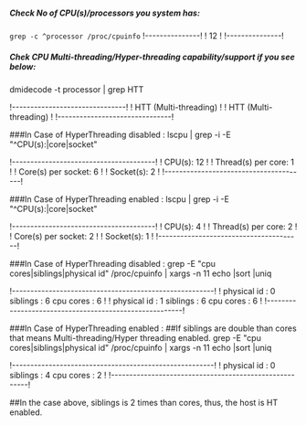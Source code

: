 ##### Check No of CPU(s)/processors you system has:
`grep -c ^processor /proc/cpuinfo`
  !---------------!
  !	12	!
  !---------------!
##### Chek CPU Multi-threading/Hyper-threading capability/support if you see below: 
dmidecode -t processor | grep HTT

!-------------------------------!
!	HTT (Multi-threading)	!
!	HTT (Multi-threading)	!
!-------------------------------!

###In Case of HyperThreading disabled : 
lscpu | grep -i -E  "^CPU\(s\):|core|socket"

!---------------------------------------!
!	CPU(s):                12	!
!	Thread(s) per core:    1	!
!	Core(s) per socket:    6	!
!	Socket(s):             2	!
!---------------------------------------!	

###In Case of HyperThreading enabled : 
lscpu | grep -i -E  "^CPU\(s\):|core|socket"

!---------------------------------------!
!	CPU(s):                4	!
!	Thread(s) per core:    2	!	
!	Core(s) per socket:    2	!
!	Socket(s):             1	!
!---------------------------------------!

###In Case of HyperThreading disabled : 
grep -E "cpu cores|siblings|physical id" /proc/cpuinfo | xargs -n 11 echo |sort |uniq 

!-------------------------------------------------------!
!	physical id : 0 siblings : 6 cpu cores : 6	!
!	physical id : 1 siblings : 6 cpu cores : 6	!
!-------------------------------------------------------!

###In Case of HyperThreading enabled : 
##If siblings are double than cores that means Multi-threading/Hyper threading enabled. 
grep -E "cpu cores|siblings|physical id" /proc/cpuinfo | xargs -n 11 echo |sort |uniq 

!-------------------------------------------------------!
!	physical id : 0 siblings : 4 cpu cores : 2 	!
!-------------------------------------------------------!

##In the case above, siblings is 2 times than cores, thus, the host is HT enabled.


